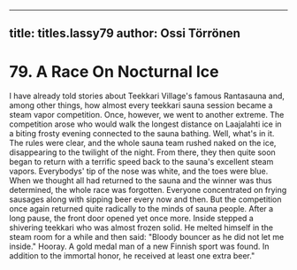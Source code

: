 
---

title: titles.lassy79
author: Ossi Törrönen
---


    
# 79. A Race On Nocturnal Ice

I have already told stories about Teekkari Village's famous Rantasauna and, among other things, how almost every teekkari sauna session became a steam vapor competition. Once, however, we went to another extreme. The competition arose who would walk the longest distance on Laajalahti ice in a biting frosty evening connected to the sauna bathing. Well, what's in it. The rules were clear, and the whole sauna team rushed naked on the ice, disappearing to the twilight of the night. From there, they then quite soon began to return with a terrific speed back to the sauna's excellent steam vapors. Everybodys' tip of the nose was white, and the toes were blue. When we thought all had returned to the sauna and the winner was thus determined, the whole race was forgotten. Everyone concentrated on frying sausages along with sipping beer every now and then. But the competition once again returned quite radically to the minds of sauna people. After a long pause, the front door opened yet once more. Inside stepped a shivering teekkari who was almost frozen solid. He melted himself in the steam room for a while and then said: "Bloody bouncer as he did not let me inside." Hooray. A gold medal man of a new Finnish sport was found. In addition to the immortal honor, he received at least one extra beer."
